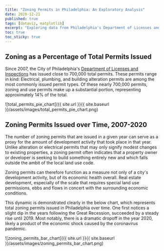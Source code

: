 ```yaml
---
title: "Zoning Permits in Philadelphia: An Exploratory Analysis"
date: 2020-12-21
published: true
tags: [dataviz, matplotlib]
excerpt: "Exploring data from Philadelphia's Department of Licenses and Inspections on zoning permits."
toc: true
toc_sticky: true
---
```


## Zoning as a Percentage of Total Permits Issued

Since 2007, the City of Philadelphia's [Department of Licenses and Inspections][Department of Licenses and Inspections] has issued close to 700,000 total permits. These permits range in kind: Electrical, plumbing, and building alteration permits are among the most commonly issued permit types. Of these nearly 700,000 permits, zoning and use permits make up a substantial portion, representing approximately 14% of the total. 

![total_permits_pie_chart]({{ site.url }}{{ site.baseurl }}/assets/images/total_permits_pie_chart.png)

## Zoning Permits Issued over Time, 2007-2020

The number of zoning permits that are issued in a given year can serve as a proxy for the amount of development activity that took place in that year. Unlike alteration or electrical permits that may only signify modest changes to existing properties, a zoning permit often indicates that a property owner or developer is seeking to build something entirely new and which falls outside the ambit of the local land use code.

Zoning permits can therefore function as a measure not only of a city's development activity, but of its economic health overall. Real estate development, especially of the scale that requires special land use permissions, ebbs and flows in concert with the surrounding economic conditions.

This dynamic is demonstrated clearly in the below chart, which represents total zoning permits issued in Philadelphia over time. One first notices a slight dip in the years following the Great Recession, succeeded by a steady rise until 2019. Most notably, there is a dramatic dropoff in the year 2020, likely a product of the economic shock caused by the coronavirus pandemic.

![zoning_permits_bar_chart]({{ site.url }}{{ site.baseurl }}/assets/images/zoning_permits_bar_chart.png)

[Department of Licenses and Inspections]: https://www.phila.gov/departments/department-of-licenses-and-inspections/

